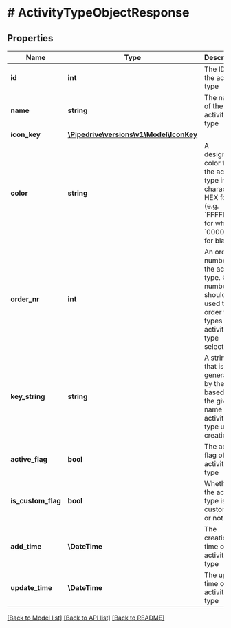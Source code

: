 # # ActivityTypeObjectResponse

## Properties

Name | Type | Description | Notes
------------ | ------------- | ------------- | -------------
**id** | **int** | The ID of the activity type |
**name** | **string** | The name of the activity type |
**icon_key** | [**\Pipedrive\versions\v1\Model\IconKey**](IconKey.md) |  |
**color** | **string** | A designated color for the activity type in 6-character HEX format (e.g. &#x60;FFFFFF&#x60; for white, &#x60;000000&#x60; for black) |
**order_nr** | **int** | An order number for the activity type. Order numbers should be used to order the types in the activity type selections. |
**key_string** | **string** | A string that is generated by the API based on the given name of the activity type upon creation |
**active_flag** | **bool** | The active flag of the activity type |
**is_custom_flag** | **bool** | Whether the activity type is a custom one or not |
**add_time** | **\DateTime** | The creation time of the activity type |
**update_time** | **\DateTime** | The update time of the activity type |

[[Back to Model list]](../README.md#documentation-for-models) [[Back to API list]](../README.md#documentation-for-api-endpoints) [[Back to README]](../README.md)
